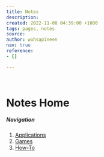 ```yaml
---
title: Notes
description: 
created: 2022-11-08 04:39:00 +1000
tags: pages, notes
source: 
author: wuhsapineen
nav: true
reference:
- []

---
```

<br />

# Notes Home

##### Navigation

1.  [Applications][1]
1.  [Games][2]
1.  [How-To][3]


<!-- reference-links -->
[1]: apps.md
[2]: games/index.md
[3]: how-to.md
<!-- endreference-links -->